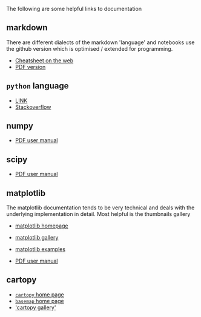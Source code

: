 The following are some helpful links to documentation

## markdown

There are different dialects of the markdown 'language' and notebooks use the github
version which is optimised / extended for programming.

  - [Cheatsheet on the web ]( http://jupyter-notebook.readthedocs.io/en/latest/examples/Notebook/Working%20With%20Markdown%20Cells.html)
  - <a href="/files/Documentation/markdown-cheatsheet-online.pdf"> PDF version </a>

## `python` language

  - [LINK]()
  - [Stackoverflow]()

## numpy

  - <a href="/files/Documentation/numpy-user-1.12.0.pdf"> PDF user manual </a>

## scipy

  - <a href="/files/Documentation/scipy-ref-0.19.0.pdf"> PDF user manual </a>


## matplotlib

The matplotlib documentation tends to be very technical and deals with the underlying implementation in detail. Most helpful is the thumbnails gallery

  - [matplotlib homepage](http://matplotlib.org)
  - [matplotlib gallery](http://matplotlib.org/gallery.html)
  - [matplotlib examples](http://matplotlib.org/examples/index.html)

  - <a href="/files/Documentation/Matplotlib-user-2.0.0.pdf"> PDF user manual </a>


## cartopy

  - [`cartopy` home page](http://scitools.org.uk/cartopy/)
  - [`basemap` home page](http://matplotlib.org/basemap/)
  - ['cartopy gallery'](http://scitools.org.uk/cartopy/docs/v0.15/gallery.html)
